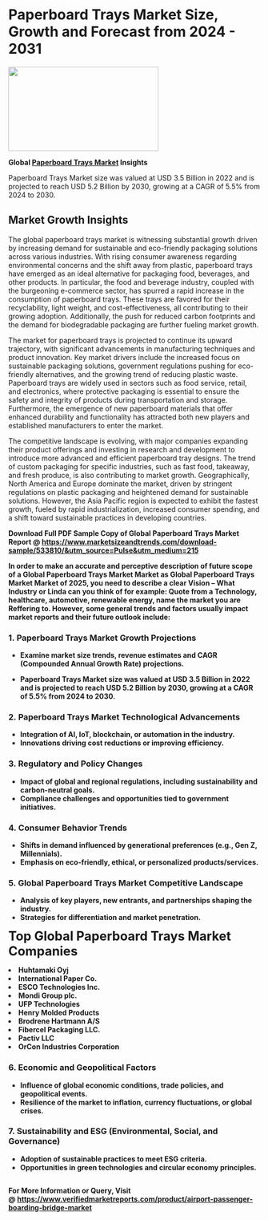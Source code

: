 <H1>Paperboard Trays Market Size, Growth and Forecast from 2024 - 2031</H1><img class="aligncenter size-medium wp-image-584254" src="https://thirdeyenews.in/wp-content/uploads/2024/09/Global-Market-Research-300x168.jpeg" alt="" width="300" height="168" /><p><strong>Global&nbsp;<a href="https://www.marketsizeandtrends.com/download-sample/533810/&amp;utm_source=Pulse&amp;utm_medium=215">Paperboard Trays Market</a> Insights</strong></p><p>Paperboard Trays Market size was valued at USD 3.5 Billion in 2022 and is projected to reach USD 5.2 Billion by 2030, growing at a CAGR of 5.5% from 2024 to 2030.</p><p><h2>Market Growth Insights</h2> <p>The global paperboard trays market is witnessing substantial growth driven by increasing demand for sustainable and eco-friendly packaging solutions across various industries. With rising consumer awareness regarding environmental concerns and the shift away from plastic, paperboard trays have emerged as an ideal alternative for packaging food, beverages, and other products. In particular, the food and beverage industry, coupled with the burgeoning e-commerce sector, has spurred a rapid increase in the consumption of paperboard trays. These trays are favored for their recyclability, light weight, and cost-effectiveness, all contributing to their growing adoption. Additionally, the push for reduced carbon footprints and the demand for biodegradable packaging are further fueling market growth.</p> <p><strong></strong></p> <p>The market for paperboard trays is projected to continue its upward trajectory, with significant advancements in manufacturing techniques and product innovation. Key market drivers include the increased focus on sustainable packaging solutions, government regulations pushing for eco-friendly alternatives, and the growing trend of reducing plastic waste. Paperboard trays are widely used in sectors such as food service, retail, and electronics, where protective packaging is essential to ensure the safety and integrity of products during transportation and storage. Furthermore, the emergence of new paperboard materials that offer enhanced durability and functionality has attracted both new players and established manufacturers to enter the market.</p> <p>The competitive landscape is evolving, with major companies expanding their product offerings and investing in research and development to introduce more advanced and efficient paperboard tray designs. The trend of custom packaging for specific industries, such as fast food, takeaway, and fresh produce, is also contributing to market growth. Geographically, North America and Europe dominate the market, driven by stringent regulations on plastic packaging and heightened demand for sustainable solutions. However, the Asia Pacific region is expected to exhibit the fastest growth, fueled by rapid industrialization, increased consumer spending, and a shift toward sustainable practices in developing countries.</p> <p><strong></p><p><span class=""><strong>Download Full PDF Sample Copy of Global Paperboard Trays Market Report</strong> @ <a href="https://www.marketsizeandtrends.com/download-sample/533810/&amp;utm_source=Pulse&amp;utm_medium=215" target="_blank">https://www.marketsizeandtrends.com/download-sample/533810/&amp;utm_source=Pulse&amp;utm_medium=215</a></span></p><p>In order to make an accurate and perceptive description of future scope of a Global&nbsp;Paperboard Trays Market Market as Global&nbsp;Paperboard Trays Market Market of 2025, you need to describe a clear Vision &ndash; What Industry or Linda can you think of for example: Quote from a Technology, healthcare, automotive, renewable energy, name the market you are Reffering to. However, some general trends and factors usually impact market reports and their future outlook include:</p><h3>1.&nbsp;<strong>Paperboard Trays Market Growth Projections</strong></h3><ul><li>Examine market size trends, revenue estimates and CAGR (Compounded Annual Growth Rate) projections.</li><li><p>Paperboard Trays Market size was valued at USD 3.5 Billion in 2022 and is projected to reach USD 5.2 Billion by 2030, growing at a CAGR of 5.5% from 2024 to 2030.</p></li></ul><h3>2.&nbsp;<strong>Paperboard Trays Market Technological Advancements</strong></h3><ul><li>Integration of AI, IoT, blockchain, or automation in the industry.</li><li>Innovations driving cost reductions or improving efficiency.</li></ul><h3>3.&nbsp;<strong>Regulatory and Policy Changes</strong></h3><ul><li>Impact of global and regional regulations, including sustainability and carbon-neutral goals.</li><li>Compliance challenges and opportunities tied to government initiatives.</li></ul><h3>4.&nbsp;<strong>Consumer Behavior Trends</strong></h3><ul><li>Shifts in demand influenced by generational preferences (e.g., Gen Z, Millennials).</li><li>Emphasis on eco-friendly, ethical, or personalized products/services.</li></ul><h3>5.&nbsp;<strong>Global Paperboard Trays Market Competitive Landscape</strong></h3><ul><li>Analysis of key players, new entrants, and partnerships shaping the industry.</li><li>Strategies for differentiation and market penetration.</li></ul><p data-pm-slice="1 1 []"><span style="color: inherit; font-family: inherit; font-size: 25px;">Top Global Paperboard Trays Market Companies</span></p><div class="" data-test-id=""><p><li>Huhtamaki Oyj</li><li> International Paper Co.</li><li> ESCO Technologies Inc.</li><li> Mondi Group plc.</li><li> UFP Technologies</li><li> Henry Molded Products</li><li> Brodrene Hartmann A/S</li><li> Fibercel Packaging LLC.</li><li> Pactiv LLC</li><li> OrCon Industries Corporation</li></p></div><h3>6.&nbsp;<strong>Economic and Geopolitical Factors</strong></h3><ul><li>Influence of global economic conditions, trade policies, and geopolitical events.</li><li>Resilience of the market to inflation, currency fluctuations, or global crises.</li></ul><h3>7.&nbsp;<strong>Sustainability and ESG (Environmental, Social, and Governance)</strong></h3><ul><li>Adoption of sustainable practices to meet ESG criteria.</li><li>Opportunities in green technologies and circular economy principles.</li></ul><h2><strong style="font-size: 14px;">For More Information or Query, Visit @&nbsp;</strong><a style="background-color: #ffffff; font-size: 14px;" href="https://www.marketsizeandtrends.com/report/paperboard-trays-market/" target="_blank">https://www.verifiedmarketreports.com/product/airport-passenger-boarding-bridge-market</a></h2>
